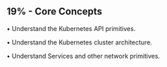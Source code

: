 ## 19% - Core Concepts
• Understand the Kubernetes API primitives.

• Understand the Kubernetes cluster
architecture.

• Understand Services and other
network primitives.
